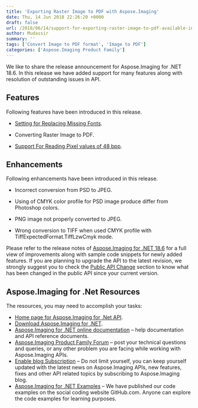 ```yaml
---
title: 'Exporting Raster Image to PDF with Aspose.Imaging'
date: Thu, 14 Jun 2018 22:26:20 +0000
draft: false
url: /2018/06/14/support-for-exporting-raster-image-to-pdf-available-in-aspose.imaging/
author: Mudassir
summary: ''
tags: ['Convert Image to PDF format', 'Image to PDF']
categories: ['Aspose.Imaging Product Family']
---
```


We like to share the release announcement for Aspose.Imaging for .NET 18.6. In this release we have added support for many features along with resolution of outstanding issues in API.

## Features

Following features have been introduced in this release.

*   [Setting for Replacing Missing Fonts][1].
    
*   Converting Raster Image to PDF.
    
*   [Support For Reading Pixel values of 48 bpp][2].
    

## Enhancements

Following enhancements have been introduced in this release.

*   Incorrect conversion from PSD to JPEG.
    
*   Using of CMYK color profile for PSD image produce differ from Photoshop colors.
    
*   PNG image not properly converted to JPEG.
    
*   Wrong conversion to TIFF when used CMYK profile with TiffExpectedFormat.TiffLzwCmyk mode.
    

Please refer to the release notes of [Aspose.Imaging for .NET 18.6][3] for a full view of improvements along with sample code snippets for newly added features. If you are planning to upgrade the API to the latest revision, we strongly suggest you to check the [Public API Change][4] section to know what has been changed in the public API since your current version.

## Aspose.Imaging for .Net Resources

The resources, you may need to accomplish your tasks:

*   [Home page for Aspose.Imaging for .Net API][5].
*   [Download Aspose.Imaging for .NET][6].
*   [Aspose.Imaging for .NET online documentation][7] – help documentation and API reference documents.
*   [Aspose.Imaging Product Family Forum][8] – post your technical questions and queries, or any other problem you are facing while working with Aspose.Imaging APIs.
*   [Enable blog Subscription][9] – Do not limit yourself, you can keep yourself updated with the latest news on Aspose.Imaging APIs, new features, fixes and other API related topics by subscribing to Aspose.Imaging blog.
*   [Aspose.Imaging for .NET Examples][10] – We have published our code examples on the social coding website GitHub.com. Anyone can explore the code examples for learning purposes.




[1]: https://docs.aspose.com/display/imagingnet/Creating%2C+Opening+and+Saving+Images#Creating,OpeningandSavingImages-SettingforReplacingMissingFonts
[2]: https://docs.aspose.com/display/imagingnet/Modifying+Images#ModifyingImages-SupportForReadingPixelvaluesof48bpp
[3]: https://docs.aspose.com/display/imagingnet/Aspose.Imaging+for+.NET+18.6+-+Release+Notes
[4]: https://docs.aspose.com/display/imagingnet/Aspose.Imaging+for+.NET+18.6+-+Release+Notes "Public API Changes"
[5]: https://products.aspose.com/imaging/net
[6]: https://www.nuget.org/packages/Aspose.Imaging/18.6.0
[7]: https://docs.aspose.com/display/imagingnet/Home
[8]: https://forum.aspose.com/c/imaging
[9]: https://blog.aspose.com/category/aspose-products/aspose.imaging-product-family/
[10]: https://github.com/aspose-imaging/Aspose.Imaging-for-.NET




